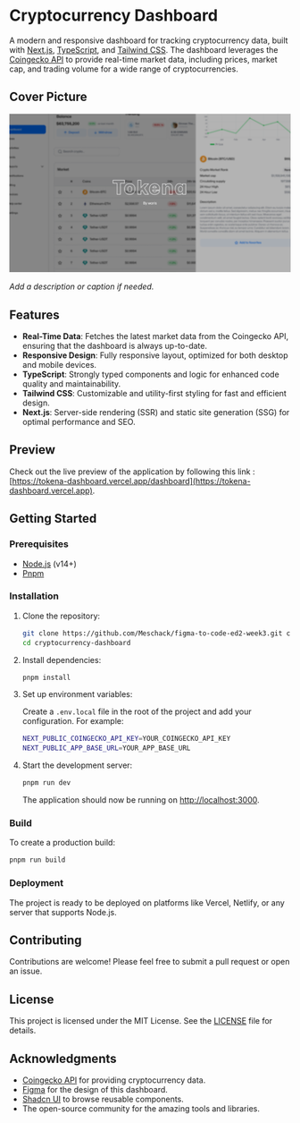 # Cryptocurrency Dashboard

A modern and responsive dashboard for tracking cryptocurrency data, built with [Next.js](https://nextjs.org/), [TypeScript](https://www.typescriptlang.org/), and [Tailwind CSS](https://tailwindcss.com/). The dashboard leverages the [Coingecko API](https://www.coingecko.com/en/api) to provide real-time market data, including prices, market cap, and trading volume for a wide range of cryptocurrencies.

## Cover Picture

![Cryptocurrency Dashboard Cover](./src/app/opengraph-image.png)

_Add a description or caption if needed._

## Features

- **Real-Time Data**: Fetches the latest market data from the Coingecko API, ensuring that the dashboard is always up-to-date.
- **Responsive Design**: Fully responsive layout, optimized for both desktop and mobile devices.
- **TypeScript**: Strongly typed components and logic for enhanced code quality and maintainability.
- **Tailwind CSS**: Customizable and utility-first styling for fast and efficient design.
- **Next.js**: Server-side rendering (SSR) and static site generation (SSG) for optimal performance and SEO.

## Preview

Check out the live preview of the application by following this link : [https://tokena-dashboard.vercel.app/dashboard](https://tokena-dashboard.vercel.app).

## Getting Started

### Prerequisites

- [Node.js](https://nodejs.org/) (v14+)
- [Pnpm](https://pnpm.io)

### Installation

1. Clone the repository:

   ```bash
   git clone https://github.com/Meschack/figma-to-code-ed2-week3.git cryptocurrency-dashboard
   cd cryptocurrency-dashboard
   ```

2. Install dependencies:

   ```bash
   pnpm install
   ```

3. Set up environment variables:

   Create a `.env.local` file in the root of the project and add your configuration. For example:

   ```bash
   NEXT_PUBLIC_COINGECKO_API_KEY=YOUR_COINGECKO_API_KEY
   NEXT_PUBLIC_APP_BASE_URL=YOUR_APP_BASE_URL
   ```

4. Start the development server:

   ```bash
   pnpm run dev
   ```

   The application should now be running on [http://localhost:3000](http://localhost:3000).

### Build

To create a production build:

```bash
pnpm run build
```

### Deployment

The project is ready to be deployed on platforms like Vercel, Netlify, or any server that supports Node.js.

## Contributing

Contributions are welcome! Please feel free to submit a pull request or open an issue.

## License

This project is licensed under the MIT License. See the [LICENSE](LICENSE) file for details.

## Acknowledgments

- [Coingecko API](https://docs.coingecko.com/v3.0.1/reference/introduction) for providing cryptocurrency data.
- [Figma](https://www.figma.com/design/FHEN8l5THsabutI06zIgON/Tokena?node-id=0-1&t=OqqOP4nhxQQGVZ78-1) for the design of this dashboard.
- [Shadcn UI](https://ui.shadcn.com/docs) to browse reusable components.
- The open-source community for the amazing tools and libraries.
